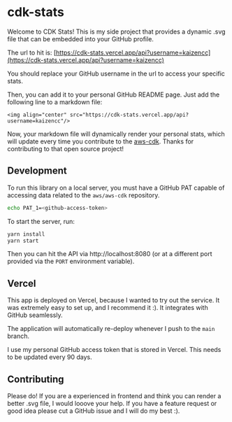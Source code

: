 # cdk-stats

Welcome to CDK Stats! This is my side project that provides a dynamic .svg file that can be embedded into your GitHub profile.

The url to hit is: [https://cdk-stats.vercel.app/api?username=kaizencc](https://cdk-stats.vercel.app/api?username=kaizencc)

You should replace your GitHub username in the url to access your specific stats.

Then, you can add it to your personal GitHub README page. Just add the following line to a markdown file:

```
<img align="center" src="https://cdk-stats.vercel.app/api?username=kaizencc"/>
```

Now, your markdown file will dynamically render your personal stats, which will update every time you contribute to the
[aws-cdk](https://github.com/aws/aws-cdk). Thanks for contributing to that open source project!

## Development

To run this library on a local server, you must have a GitHub PAT capable of accessing data
related to the `aws/aws-cdk` repository.

```bash
echo PAT_1=<github-access-token>
```

To start the server, run:

```bash
yarn install
yarn start
```

Then you can hit the API via http://localhost:8080 (or at a different port provided via the `PORT` environment variable).

## Vercel

This app is deployed on Vercel, because I wanted to try out the service. It was extremely easy to
set up, and I recommend it :). It integrates with GitHub seamlessly.

The application will automatically re-deploy whenever I push to the `main` branch.

I use my personal GitHub access token that is stored in Vercel. This needs to be updated every 90 days.

## Contributing

Please do! If you are a experienced in frontend and think you can render a better .svg file, I would looove your help.
If you have a feature request or good idea please cut a GitHub issue and I will do my best :).
